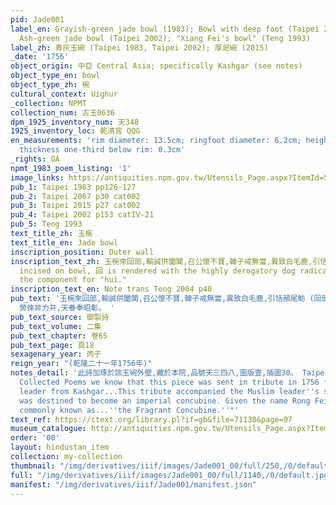 ```yaml
---
pid: Jade001
label_en: Grayish-green jade bowl (1983); Bowl with deep foot (Taipei 2007/2015);
  Ash-green jade bowl (Taipei 2002); "Xiang Fei's bowl" (Teng 1993)
label_zh: 青灰玉碗 (Taipei 1983, Taipei 2002); 厚足碗 (2015)
_date: '1756'
object_origin: 中亞 Central Asia; specifically Kashgar (see notes)
object_type_en: bowl
object_type_zh: 椀
cultural_context: Uighur
_collection: NPMT
collection_num: 古玉0636
dpm_1925_inventory_num: 天348
1925_inventory_loc: 乾清宮 QQG
en_measurements: 'rim diameter: 13.5cm; ringfoot diameter: 6.2cm; height: 5.6cm; bodywall
  thickness one-third below rim: 0.3cm'
_rights: OA
npmt_1983_poem_listing: '1'
image_links: https://antiquities.npm.gov.tw/Utensils_Page.aspx?ItemId=51055
pub_1: Taipei 1983 pp126-127
pub_2: Taipei 2007 p30 cat002
pub_3: Taipei 2015 p27 cat002
pub_4: Taipei 2002 p153 catIV-21
pub_5: Teng 1993
text_title_zh: 玉椀
text_title_en: Jade bowl
inscription_position: Outer wall
inscription_text_zh: 玉椀來回部,輸誠供闔閶,召公懷不寶,韓子戒無當,異致白毛鹿,引恬頳尾魴,勞徠非力并,天眷奉昭彰。 Note that as
  incised on bowl, 回 is rendered with the highly derogatory dog radical preceding
  the component for "hui."
inscription_text_en: Note trans Teng 2004 p40
pub_text: '玉椀來回部,輸誠供闔閶,召公懷不寶,韓子戒無當,異致白毛鹿,引恬頳尾魴 (回部葉爾奇木哈什哈爾初役屬於準噶爾,為所拘縶,因我大軍戡定伊犁,始釋之令歸所部,其長伯克和卓遣使求內屬,此其所貢也),
  勞徠非力并,天眷奉昭彰。 '
pub_text_source: 御製詩
pub_text_volume: 二集
pub_text_chapter: 卷65
pub_text_page: 頁18
sexagenary_year: 丙子
reign_year: "(乾隆二十一年1756年)"
notes_detail: '此詩加琢於該玉碗外壁,藏於本院,品號天三四八,圖版壹,插圖30。 Taipei 2015 p233: "...from the (Qianlong)
  Collected Poems we know that this piece was sent in tribute in 1756 from a Muslim
  leader from Kashgar...This tribute accompanied the Muslim leader''s sister, who
  was destined to become an imperial concubine. Given the name Rong Fei, she was more
  commonly known as...''the Fragrant Concubine.''"'
text_ref: https://ctext.org/library.pl?if=gb&file=71130&page=97
museum_catalogue: http://antiquities.npm.gov.tw/Utensils_Page.aspx?ItemId=51055
order: '00'
layout: hindustan_item
collection: my-collection
thumbnail: "/img/derivatives/iiif/images/Jade001_00/full/250,/0/default.jpg"
full: "/img/derivatives/iiif/images/Jade001_00/full/1140,/0/default.jpg"
manifest: "/img/derivatives/iiif/Jade001/manifest.json"
---
```

